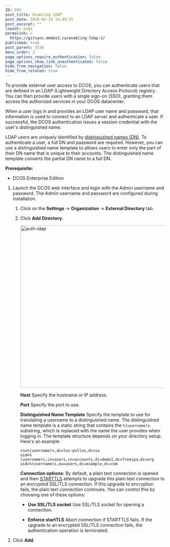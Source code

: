 ```yaml
---
ID: 501
post_title: Enabling LDAP
post_date: 2016-02-24 14:49:25
post_excerpt: ""
layout: page
permalink: >
  https://gitsync.mmdev2.ca/enabling-ldap-2/
published: true
post_parent: 3230
menu_order: 2
page_options_require_authentication: false
page_options_show_link_unauthenticated: false
hide_from_navigation: false
hide_from_related: true
---
```

To provide external user access to DCOS, you can authenticate users that are defined in an LDAP (Lightweight Directory Access Protocol) registry. You can then provide users with a single sign-on (SSO), granting them access the authorized services in your DCOS datacenter.

When a user logs in and provides an LDAP user name and password, that information is used to connect to an LDAP server and authenticate a user. If successful, the DCOS authentication issues a session credential with the user's distinguished name.

LDAP users are uniquely identified by [distinguished names (DN)][1]. To authenticate a user, a full DN and password are required. However, you can use a distinguished name template to allows users to enter only the part of their DN name that is unique to their accounts. The distinguished name template converts the partial DN name to a full DN.

**Prerequisite:**

*   DCOS Enterprise Edition

1.  Launch the DCOS web interface and login with the Admin username and password. The Admin username and password are configured during installation.
    
    1.  Click on the **Settings** -> **Organization** -> **External Directory** tab.
    
    2.  Click **Add Directory**.
        
        <a href="https://docs.mesosphere.com/wp-content/uploads/2016/02/auth-ldap.png" rel="attachment wp-att-3223"><img src="https://docs.mesosphere.com/wp-content/uploads/2016/02/auth-ldap.png" alt="auth-ldap" width="513" height="515" class="alignnone size-full wp-image-3223" /></a>
        
        **Host** Specify the hostname or IP address.
        
        **Port** Specify the port to use.
        
        **Distinguished Name Template** Specify the template to use for translating a username to a distinguished name. The distinguished name template is a static string that contains the `%(username)s` substring, which is replaced with the name the user provides when logging in. The template structure depends on your directory setup. Here's an example:
        
            cn=%(username)s,dc=los-pollos,dc=io
            uid=%(username)s,cn=users,cn=accounts,dc=demo1,dc=freeipa,dc=org
            uid=%(username)s,ou=users,dc=example,dc=com
            
        
        **Connection options:** By default, a plain text connection is opened and then [STARTTLS][2] attempts to upgrade this plain text connection to an encrypted SSL/TLS connection. If this upgrade to encryption fails, the plain text connection continues. You can control this by choosing one of these options:
        
        *   **Use SSL/TLS socket** Use SSL/TLS socket for opening a connection. <!-- in 1.7 "Use SSL/TLS socket for opening a connection" -->
        
        *   **Enforce startTLS** Abort connection if STARTTLS fails. If the upgrade to an encrypted SSL/TLS connection fails, the authentication operation is terminated. <!-- In 1.7 "Abort connection if STARTTLS fails" -->

2.  Click **Add**.

 [1]: https://www.ldap.com/ldap-dns-and-rdns
 [2]: https://en.wikipedia.org/wiki/STARTTLS